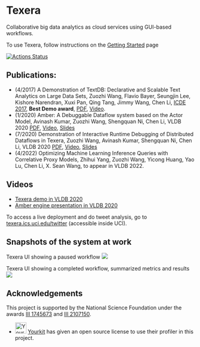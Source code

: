 # Texera
Collaborative big data analytics as cloud services using GUI-based workflows. 

To use Texera, follow instructions on the [Getting Started](https://github.com/Texera/texera/wiki/Getting-Started) page

[![Actions Status](https://github.com/Texera/texera/workflows/build/badge.svg)](https://github.com/Texera/texera/actions)

## Publications:

* (4/2017) A Demonstration of TextDB: Declarative and Scalable Text Analytics on Large Data Sets, Zuozhi Wang, Flavio Bayer, Seungjin Lee, Kishore Narendran, Xuxi Pan, Qing Tang, Jimmy Wang, Chen Li, [ICDE 2017](http://icde2017.sdsc.edu/), **Best Demo award**, [PDF](https://chenli.ics.uci.edu/files/icde2017-textdb-demo.pdf), [Video](https://github.com/Texera/texera/wiki/Video).
* (1/2020) Amber: A Debuggable Dataflow system based on the Actor Model, Avinash Kumar, Zuozhi Wang, Shengquan Ni, Chen Li, VLDB 2020 [PDF](http://www.vldb.org/pvldb/vol13/p740-kumar.pdf), [Video](https://www.youtube.com/watch?v=T5ShFRfHmgI), [Slides](https://docs.google.com/presentation/d/1v8G9lDmfv4Ff2YWyrGfo_9iMQVF4N8a-4gO4H-K6rCk/edit?usp=sharing)
* (7/2020) Demonstration of Interactive Runtime Debugging of
Distributed Dataflows in Texera, Zuozhi Wang, Avinash Kumar, Shengquan Ni, Chen Li, VLDB 2020 [PDF](http://www.vldb.org/pvldb/vol13/p2953-wang.pdf), [Video](https://www.youtube.com/watch?v=SP-XiDADbw0), [Slides](https://docs.google.com/presentation/d/14U6RPZfeb8Ho0aO2HsCSc8lRs6ul6AxEIm5gpjeVUYA/edit?usp=sharing)
* (4/2022) Optimizing Machine Learning Inference Queries with Correlative Proxy Models, Zhihui Yang, Zuozhi Wang, Yicong Huang, Yao Lu, Chen Li, X. Sean Wang, to appear in VLDB 2022.


## Videos

* [Texera demo in VLDB 2020](https://www.youtube.com/watch?v=SP-XiDADbw0)
* [Amber engine presentation in VLDB 2020](https://www.youtube.com/watch?v=T5ShFRfHmgI)

To access a live deployment and do tweet analysis, go to [texera.ics.uci.edu/twitter](http://texera.ics.uci.edu/twitter/) (accessible inside UCI).

## Snapshots of the system at work ##
Texera UI showing a paused workflow
![](https://docs.google.com/drawings/d/e/2PACX-1vTLd6QfcTL-bqa1XPuC1gmjee17j95SaAikIlmnybETZu3Bh1aVzKJzHccIS69iGoz0w7NunxxlFWZF/pub?w=960&h=470)

Texera UI showing a completed workflow, summarized metrics and results
![](https://docs.google.com/drawings/d/e/2PACX-1vRigAWyNziYNcBoP8X20GmGmabBG8xO4JOnHaunu-Pa7HOADEdTxBW_1Srmf4kKZWoPTQVuEJmh7Npl/pub?w=960&h=540)

## Acknowledgements ##

This project is supported by the National Science Foundation under the awards [III 1745673](https://www.nsf.gov/awardsearch/showAward?AWD_ID=1745673) and [III 2107150](https://www.nsf.gov/awardsearch/showAward?AWD_ID=2107150).

* <a href="http://www.yourkit.com"><img src="https://www.yourkit.com/images/yklogo.png" alt="Yourkit" height="30"/></a>  [Yourkit](https://www.yourkit.com/) has given an open source license to use their profiler in this project. 
